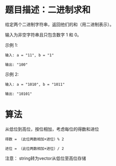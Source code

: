 # 题目描述：二进制求和
给定两个二进制字符串，返回他们的和（用二进制表示）。

输入为非空字符串且只包含数字 1 和 0。

示例 1:

    输入: a = "11", b = "1"

    输出: "100"

示例 2:

    输入: a = "1010", b = "1011"

    输出: "10101"
    
 # 算法
 从低位到高位，按位相加，考虑每位的得数和进位
 
    得数 = （此位两数相加+进位）% 2
    
    进位 = （此位两数相加+进位）/ 2
    
 注意：
 string转为vector从低位至高位存储
